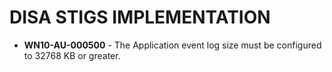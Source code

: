# DISA STIGS IMPLEMENTATION


- **WN10-AU-000500** -	The Application event log size must be configured to 32768 KB or greater.
